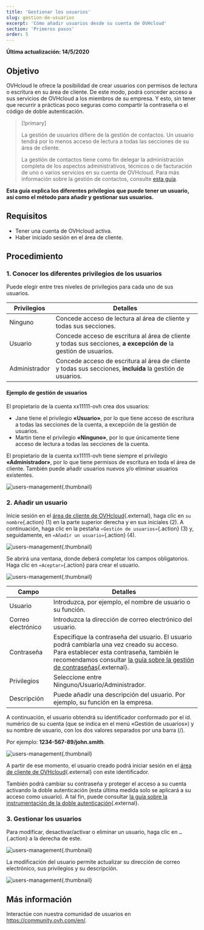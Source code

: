 ```yaml
---
title: 'Gestionar los usuarios'
slug: gestion-de-usuarios
excerpt: 'Cómo añadir usuarios desde su cuenta de OVHcloud'
section: 'Primeros pasos'
order: 5
---
```


**Última actualización: 14/5/2020**

## Objetivo

OVHcloud le ofrece la posibilidad de crear usuarios con permisos de lectura o escritura en su área de cliente. De este modo, podrá conceder acceso a sus servicios de OVHcloud a los miembros de su empresa. Y esto, sin tener que recurrir a prácticas poco seguras como compartir la contraseña o el código de doble autenticación.

> [!primary]
>
> La gestión de usuarios difiere de la gestión de contactos. Un usuario tendrá por lo menos acceso de lectura a todas las secciones de su área de cliente.
>
> La gestión de contactos tiene como fin delegar la administración completa de los aspectos administrativos, técnicos o de facturación de uno o varios servicios en su cuenta de OVHcloud. Para más información sobre la gestión de contactos, consulte [esta guía](../gestion-de-los-contactos/).
>

**Esta guía explica los diferentes privilegios que puede tener un usuario, así como el método para añadir y gestionar sus usuarios.**

## Requisitos

- Tener una cuenta de OVHcloud activa.
- Haber iniciado sesión en el área de cliente.

## Procedimiento

### 1. Conocer los diferentes privilegios de los usuarios

Puede elegir entre tres niveles de privilegios para cada uno de sus usuarios.

| Privilegios | Detalles |
|----------------|----------------------------------------------------------------------------------------------------------------------|
| Ninguno | Concede acceso de lectura al área de cliente y todas sus secciones. |
| Usuario | Concede acceso de escritura al área de cliente y todas sus secciones, **a excepción de** la gestión de usuarios. |
| Administrador | Concede acceso de escritura al área de cliente y todas sus secciones, **incluida** la gestión de usuarios. |

#### Ejemplo de gestión de usuarios

El propietario de la cuenta xx11111-ovh crea dos usuarios:

- Jane tiene el privilegio **«Usuario»**, por lo que tiene acceso de escritura a todas las secciones de la cuenta, a excepción de la gestión de usuarios.
- Martin tiene el privilegio **«Ninguno»**, por lo que únicamente tiene acceso de lectura a todas las secciones de la cuenta.

El propietario de la cuenta xx11111-ovh tiene siempre el privilegio **«Administrador»**, por lo que tiene permisos de escritura en toda el área de cliente. También puede añadir usuarios nuevos y/o eliminar usuarios existentes.

![users-management](images/umv4.png){.thumbnail}

### 2. Añadir un usuario

Inicie sesión en el [área de cliente de OVHcloud](https://www.ovh.com/auth/?action=gotomanager&from=https://www.ovh.es/&ovhSubsidiary=es){.external}, haga clic en `su nombre`{.action} (1) en la parte superior derecha y en sus iniciales (2).
A continuación, haga clic en la pestaña `«Gestión de usuarios»`{.action} (3) y, seguidamente, en `«Añadir un usuario»`{.action} (4).

![users-management](images/hubusers.png){.thumbnail}

Se abrirá una ventana, donde deberá completar los campos obligatorios. Haga clic en `«Aceptar»`{.action} para crear el usuario.

![users-management](images/usersmanagement2.png){.thumbnail}

| Campo | Detalles |
|--------------|----------------------------------------------------------------------------------------------------------------------------------------------------------------------------------------------------------------------------------------------------------------------------------------------------------|
| Usuario | Introduzca, por ejemplo, el nombre de usuario o su función. |
| Correo electrónico | Introduzca la dirección de correo electrónico del usuario. |
| Contraseña | Especifique la contraseña del usuario. El usuario podrá cambiarla una vez creado su acceso. <br>Para establecer esta contraseña, también le recomendamos consultar [la guía sobre la gestión de contraseñas](../gestionar-su-contraseña){.external}. |
| Privilegios | Seleccione entre Ninguno/Usuario/Administrador. |
| Descripción | Puede añadir una descripción del usuario. Por ejemplo, su función en la empresa. |

A continuación, el usuario obtendrá su identificador conformado por el id. numérico de su cuenta (que se indica en el menú «Gestión de usuarios») y su nombre de usuario, con los dos valores separados por una barra (/).

Por ejemplo: **1234-567-89/john.smith**.

![users-management](images/usersmanagement3.png){.thumbnail}

A partir de ese momento, el usuario creado podrá iniciar sesión en el [área de cliente de OVHcloud](https://www.ovh.com/auth/?action=gotomanager&from=https://www.ovh.es/&ovhSubsidiary=es){.external} con este identificador. 

También podrá cambiar su contraseña y proteger el acceso a su cuenta activando la doble autenticación (esta última medida solo se aplicará a su acceso como usuario). A tal fin, puede consultar [la guía sobre la instrumentación de la doble autenticación](../proteger-su-cuenta-con-una-2FA/){.external}.

### 3\. Gestionar los usuarios

Para modificar, desactivar/activar o eliminar un usuario, haga clic en `…`{.action} a la derecha de este.

![users-management](images/usersmanagement4.png){.thumbnail}

La modificación del usuario permite actualizar su dirección de correo electrónico, sus privilegios y su descripción.

![users-management](images/usersmanagement6.png){.thumbnail}

## Más información

Interactúe con nuestra comunidad de usuarios en <https://community.ovh.com/en/>.